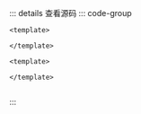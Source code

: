 <!-- import -->
<script setup>
import Basic from '../examples/range/01.basic.vue'
</script>
<!-- import -->

<!-- component -->
<Basic></Basic>
::: details 查看源码
::: code-group
```vue [template]
<template>
  
</template>
```

```vue [all]
<template>
  
</template>


```

:::
<!-- component -->

